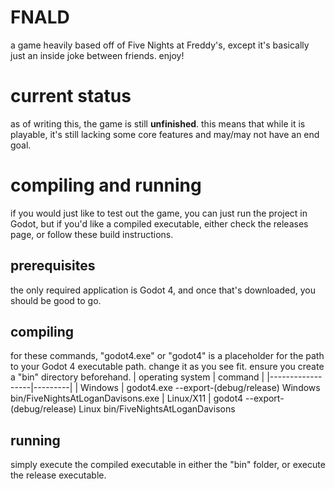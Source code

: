 # FNALD
a game heavily based off of Five Nights at Freddy's, except it's basically just an inside joke between friends. enjoy!

# current status
as of writing this, the game is still **unfinished**. this means that while it is playable, it's still lacking some core features and may/may not have an end goal.

# compiling and running
if you would just like to test out the game, you can just run the project in Godot, but if you'd like a compiled executable, either check the releases page, or follow these build instructions.

## prerequisites
the only required application is Godot 4, and once that's downloaded, you should be good to go.

## compiling
for these commands, "godot4.exe" or "godot4" is a placeholder for the path to your Godot 4 executable path. change it as you see fit. ensure you create a "bin" directory beforehand.
| operating system | command |
|------------------|---------|
| Windows | godot4.exe --export-(debug/release) Windows bin/FiveNightsAtLoganDavisons.exe
| Linux/X11 | godot4 --export-(debug/release) Linux bin/FiveNightsAtLoganDavisons

## running
simply execute the compiled executable in either the "bin" folder, or execute the release executable.
